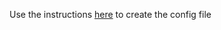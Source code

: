Use the instructions [here](http://gspread.readthedocs.org/en/latest/oauth2.html) to create the config file
